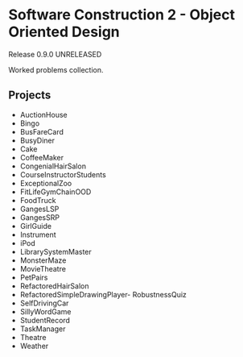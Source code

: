 # Software Construction 2 - Object Oriented Design
Release 0.9.0 UNRELEASED

Worked problems collection.

## Projects
- AuctionHouse
- Bingo
- BusFareCard
- BusyDiner
- Cake
- CoffeeMaker
- CongenialHairSalon
- CourseInstructorStudents
- ExceptionalZoo
- FitLifeGymChainOOD
- FoodTruck
- GangesLSP
- GangesSRP
- GirlGuide
- Instrument
- iPod
- LibrarySystemMaster
- MonsterMaze
- MovieTheatre
- PetPairs
- RefactoredHairSalon
- RefactoredSimpleDrawingPlayer- RobustnessQuiz
- SelfDrivingCar
- SillyWordGame
- StudentRecord
- TaskManager
- Theatre
- Weather
